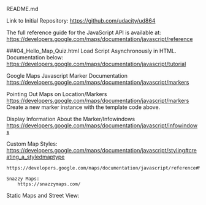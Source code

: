 README.md

Link to Initial Repository: 
	https://github.com/udacity/ud864

The full reference guide for the JavaScript API is available at:
	https://developers.google.com/maps/documentation/javascript/reference

###04_Hello_Map_Quiz.html
	Load Script Asynchronously in HTML. Documentation below: 
		https://developers.google.com/maps/documentation/javascript/tutorial

Google Maps Javascript Marker Documentation
		https://developers.google.com/maps/documentation/javascript/markers

Pointing Out Maps on Location/Markers
	https://developers.google.com/maps/documentation/javascript/markers
		Create a new marker instance with the template code above. 

Display Information About the Marker/Infowindows
	https://developers.google.com/maps/documentation/javascript/infowindows

Custom Map Styles:
	https://developers.google.com/maps/documentation/javascript/styling#creating_a_styledmaptype

	https://developers.google.com/maps/documentation/javascript/reference#MapTypeStyleFeatureType

	Snazzy Maps:
		https://snazzymaps.com/

Static Maps and Street View: 
	